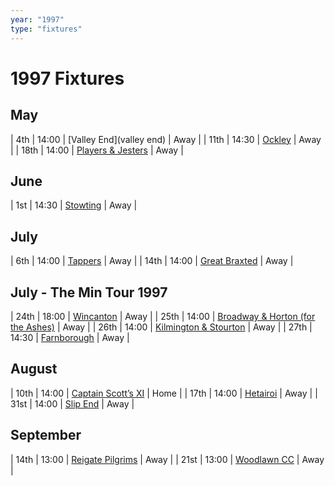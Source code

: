 ```yaml
---
year: "1997"
type: "fixtures"
---
```


# 1997 Fixtures

## May

| 4th | 14:00 | [Valley End](valley end) | Away |
| 11th | 14:30 | [Ockley](ockley) | Away |
| 18th | 14:00 | [Players & Jesters](players-and-jesters) | Away |

## June

| 1st | 14:30 | [Stowting](stowting) | Away |

## July

| 6th | 14:00 | [Tappers](tappers) | Away |
| 14th | 14:00 | [Great Braxted](great-braxted) | Away |

## July - The Min Tour 1997

| 24th | 18:00 | [Wincanton](wincanton) | Away |
| 25th | 14:00 | [Broadway & Horton (for the Ashes)](broadway-and-horton) | Away |
| 26th | 14:00 | [Kilmington & Stourton](kilmington-and-stourton) | Away |
| 27th | 14:30 | [Farnborough](farnborough) | Away |

## August

| 10th | 14:00 | [Captain Scott’s XI](captain-scotts-xi) | Home |
| 17th | 14:00 | [Hetairoi](hetairoi) | Away |
| 31st | 14:00 | [Slip End](slip-end) | Away |

## September

| 14th | 13:00 | [Reigate Pilgrims](reigate-pilgrims) | Away |
| 21st | 13:00 | [Woodlawn CC](woodlawn-cc) | Away |